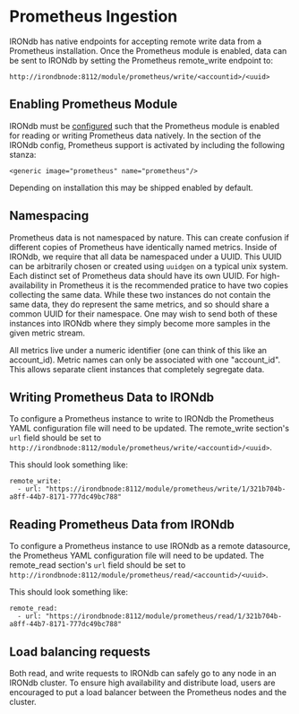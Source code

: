 # Prometheus Ingestion

IRONdb has native endpoints for accepting remote write data from a Prometheus
installation.  Once the Prometheus module is enabled, data can be sent to IRONdb 
by setting the Prometheus remote_write endpoint to:

`http://irondbnode:8112/module/prometheus/write/<accountid>/<uuid>`

## Enabling Prometheus Module

IRONdb must be [configured](configuration.html) such that the Prometheus module is
enabled for reading or writing Prometheus data natively.  In the <modules> section of 
the IRONdb config, Prometheus support is activated by including the following stanza:
```
<generic image="prometheus" name="prometheus"/>
```
Depending on installation this may be shipped enabled by default.

## Namespacing

Prometheus data is not namespaced by nature.  This can create confusion if different
copies of Prometheus have identically named metrics.  Inside of IRONdb, we require 
that all data be namespaced under a UUID.  This UUID can be arbitrarily chosen or 
created using `uuidgen` on a typical unix system.  Each distinct set of 
Prometheus data should have its own UUID.   For high-availability in Prometheus it
is the recommended pratice to have two copies collecting the same data.  While these
two instances do not contain the same data, they do represent the same metrics, and so
should share a common UUID for their namespace.  One may wish to send both of these
instances into IRONdb where they simply become more samples in the given metric stream.

All metrics live under a numeric identifier (one can think of this like an
account_id). Metric names can only be associated with one "account_id". This
allows separate client instances that completely segregate data.

## Writing Prometheus Data to IRONdb

To configure a Prometheus instance to write to IRONdb the Prometheus YAML configuration 
file will need to be updated.  The remote_write section's `url` field should be set
to `http://irondbnode:8112/module/prometheus/write/<accountid>/<uuid>`.  

This should look something like:
```
remote_write:
  - url: "https://irondbnode:8112/module/prometheus/write/1/321b704b-a8ff-44b7-8171-777dc49bc788"
```

## Reading Prometheus Data from IRONdb

To configure a Prometheus instance to use IRONdb as a remote datasource, the Prometheus 
YAML configuration file will need to be updated.  The remote_read section's `url` field
should be set to `http://irondbnode:8112/module/prometheus/read/<accountid>/<uuid>`.

This should look something like:
```
remote_read:
  - url: "https://irondbnode:8112/module/prometheus/read/1/321b704b-a8ff-44b7-8171-777dc49bc788"
```

## Load balancing requests

Both read, and write requests to IRONdb can safely go to any node in an IRONdb cluster.  To ensure
high availability and distribute load, users are encouraged to put a load balancer between
the Prometheus nodes and the cluster.
